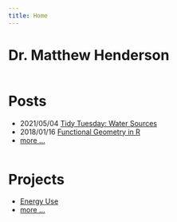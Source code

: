 ```yaml
---
title: Home
---
```


<link href="/rmarkdown-libs/font-awesome/css/all.min.css" rel="stylesheet" />
<link href="/rmarkdown-libs/font-awesome/css/v4-shims.min.css" rel="stylesheet" />

<div id="contact">
<h1>Dr. Matthew Henderson</h1>
<span>
<a href="mailto:matthew.james.henderson@gmail.com">
<i class="fa fa-envelope" role="presentation" aria-label="envelope icon"></i>

</a>
</span>
<span>
<a href="https://www.linkedin.com/in/matthew-henderson-2a5b26193">
<i class="fab fa-linkedin" role="presentation" aria-label="linkedin icon"></i>

</a>
</span>
<span>
<a href="https://github.com/MHenderson">
<i class="fab fa-github" role="presentation" aria-label="github icon"></i>

</a>
</span>
<span>
<a href="https://gitlab.com/MHenderson1">
<i class="fab fa-gitlab" role="presentation" aria-label="gitlab icon"></i>

</a>
</span>
<span>
<a href="https://bitbucket.com/matthew">
<i class="fab fa-bitbucket" role="presentation" aria-label="bitbucket icon"></i>

</a>
</span>
</div>
<div class="row">
<div id="latest-posts" class="column">
<h1>Posts</h1>
<ul>
<li>
2021/05/04
<a href="/post/2021/05/04/water-sources/">Tidy Tuesday: Water Sources</a>
</li>
<li>
2018/01/16
<a href="/post/2018/01/16/functional-geometry-in-r/">Functional Geometry in R</a>
</li>
<li>
<a href="/post">more ...</a>
</li>
</ul>
</div>
<div id="highlighted-projects" class="column">
<h1>Projects</h1>
<ul>
<li>
<a href="projects/energy-use/">Energy Use</a>
</li>
<li>
<a href="/projects">more ...</a>
</li>
</ul>
</div>
</div>
